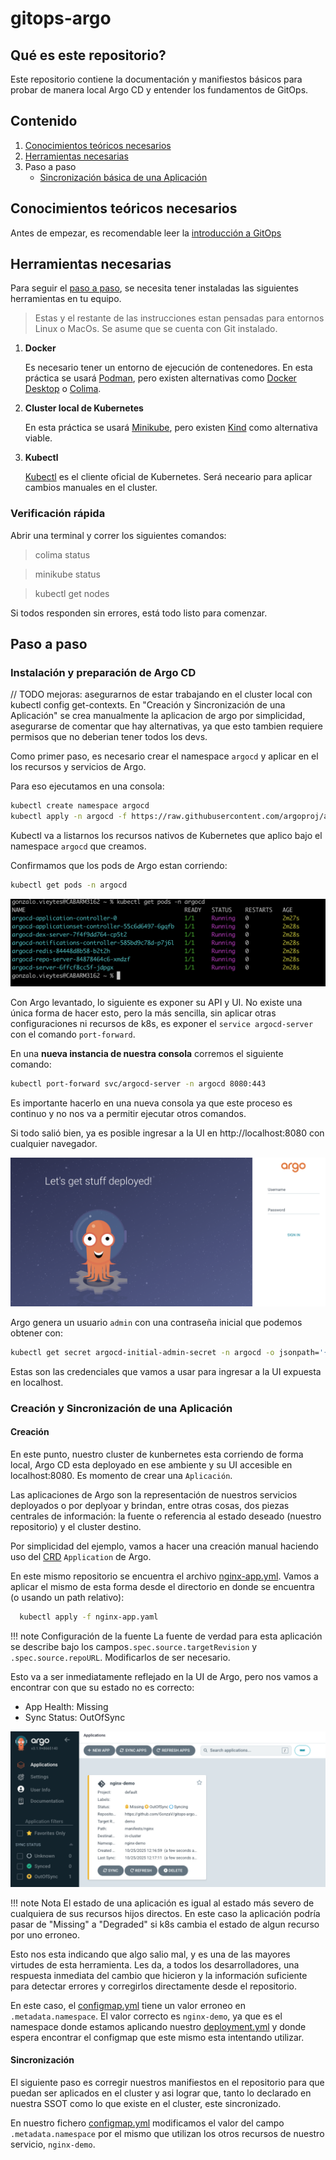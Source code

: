 # gitops-argo

## Qué es este repositorio?

Este repositorio contiene la documentación y manifiestos básicos para probar de manera local Argo CD y entender los fundamentos de GitOps.

## Contenido

1. [Conocimientos teóricos necesarios](#conocimientos-teóricos-necesarios)
2. [Herramientas necesarias](#herramientas-necesarias)
3. Paso a paso 
   - [Sincronización básica de una Aplicación](#sincronización-básica-de-una-aplicación)

## Conocimientos teóricos necesarios

Antes de empezar, es recomendable leer la [introducción a GitOps](/docs/gitops.md)

## Herramientas necesarias

Para seguir el [paso a paso](#paso-a-paso), se necesita tener instaladas las siguientes herramientas en tu equipo.

> Estas y el restante de las instrucciones estan pensadas para entornos Linux o MacOs. Se asume que se cuenta con Git instalado.

1. **Docker**

    Es necesario tener un entorno de ejecución de contenedores.
    En esta práctica se usará [Podman](https://podman.io/), pero existen alternativas como [Docker Desktop](https://docs.docker.com/desktop/) o [Colima](https://github.com/abiosoft/colima).

2. **Cluster local de Kubernetes**

    En esta práctica se usará [Minikube](https://minikube.sigs.k8s.io/docs/), pero existen [Kind](https://kind.sigs.k8s.io/) como alternativa viable.

3. **Kubectl**

    [Kubectl](https://kubernetes.io/docs/tasks/tools/#kubectl) es el cliente oficial de Kubernetes. Será neceario para aplicar cambios manuales en el cluster.

### Verificación rápida

Abrir una terminal y correr los siguientes comandos:

> colima status

> minikube status

> kubectl get nodes

Si todos responden sin errores, está todo listo para comenzar.
    
## Paso a paso

### Instalación y preparación de Argo CD

// TODO mejoras: asegurarnos de estar trabajando en el cluster local con kubectl config get-contexts. En "Creación y Sincronización de una Aplicación" se crea manualmente la aplicacion de argo por simplicidad, asegurarse de comentar que hay alternativas, ya que esto tambien requiere permisos que no deberian tener todos los devs.

Como primer paso, es necesario crear el namespace `argocd` y aplicar en el los recursos y servicios de Argo.

Para eso ejecutamos en una consola:

```bash
kubectl create namespace argocd
kubectl apply -n argocd -f https://raw.githubusercontent.com/argoproj/argo-cd/stable/manifests/install.yaml
```

Kubectl va a listarnos los recursos nativos de Kubernetes que aplico bajo el namespace `argocd` que creamos.

Confirmamos que los pods de Argo estan corriendo:

```bash
kubectl get pods -n argocd 
```
![argo-cd-pods](./docs/images/argo-pods.png)

Con Argo levantado, lo siguiente es exponer su API y UI. No existe una única forma de hacer esto, pero la más sencilla, sin aplicar otras configuraciones ni recursos de k8s, es exponer el `service argocd-server` con el comando `port-forward`.

En una **nueva instancia de nuestra consola** corremos el siguiente comando:

```bash
kubectl port-forward svc/argocd-server -n argocd 8080:443
```

Es importante hacerlo en una nueva consola ya que este proceso es continuo y no nos va a permitir ejecutar otros comandos.

Si todo salió bien, ya es posible ingresar a la UI en http://localhost:8080 con cualquier navegador.

![argo-login](./docs/images/argo-login.png)

Argo genera un usuario `admin` con una contraseña inicial que podemos obtener con:

```bash
kubectl get secret argocd-initial-admin-secret -n argocd -o jsonpath='{.data.password}' | base64 -d
```

Estas son las credenciales que vamos a usar para ingresar a la UI expuesta en localhost.

### Creación y Sincronización de una Aplicación

#### Creación

En este punto, nuestro cluster de kunbernetes esta corriendo de forma local, Argo CD esta deployado en ese ambiente y su UI accesible en localhost:8080. Es momento de crear una `Aplicación`.

Las aplicaciones de Argo son la representación de nuestros servicios deployados o por deplyoar y brindan, entre otras cosas, dos piezas centrales de información: la fuente o referencia al estado deseado (nuestro repositorio) y el cluster destino.

Por simplicidad del ejemplo, vamos a hacer una creación manual haciendo uso del [CRD](https://kubernetes.io/docs/concepts/extend-kubernetes/api-extension/custom-resources/) `Application` de Argo.

En este mismo repositorio se encuentra el archivo [nginx-app.yml](./apps/nginx-app.yml). Vamos a aplicar el mismo de esta forma desde el directorio en donde se encuentra (o usando un path relativo):

```bash
  kubectl apply -f nginx-app.yaml
```

!!! note Configuración de la fuente
    La fuente de verdad para esta aplicación se describe bajo los campos`.spec.source.targetRevision` y `.spec.source.repoURL`. Modificarlos de ser necesario.

Esto va a ser inmediatamente reflejado en la UI de Argo, pero nos vamos a encontrar con que su estado no es correcto:
- App Health: Missing
- Sync Status: OutOfSync

![argo-missing](./docs/images/argo-missing.png)

!!! note Nota
    El estado de una aplicación es igual al estado más severo de cualquiera de sus recursos hijos directos. En este caso la aplicación podría pasar de "Missing" a "Degraded" si k8s cambia el estado de algun recurso por uno erroneo.

Esto nos esta indicando que algo salio mal, y es una de las mayores virtudes de esta herramienta. Les da, a todos los desarrolladores, una respuesta inmediata del cambio que hicieron y la información suficiente para detectar errores y corregirlos directamente desde el repositorio.

En este caso, el [configmap.yml](/manifests/nginx/configmap.yml) tiene un valor erroneo en `.metadata.namespace`. El valor correcto es `nginx-demo`, ya que es el namespace donde estamos aplicando nuestro [deployment.yml](/manifests/nginx/deployment.yml) y donde espera encontrar el configmap que este mismo esta intentando utilizar.

#### Sincronización

El siguiente paso es corregir nuestros manifiestos en el repositorio para que puedan ser aplicados en el cluster y asi lograr que, tanto lo declarado en nuestra SSOT como lo que existe en el cluster, este sincronizado.

En nuestro fichero [configmap.yml](/manifests/nginx/configmap.yml) modificamos el valor del campo `.metadata.namespace` por el mismo que utilizan los otros recursos de nuestro servicio, `nginx-demo`.

